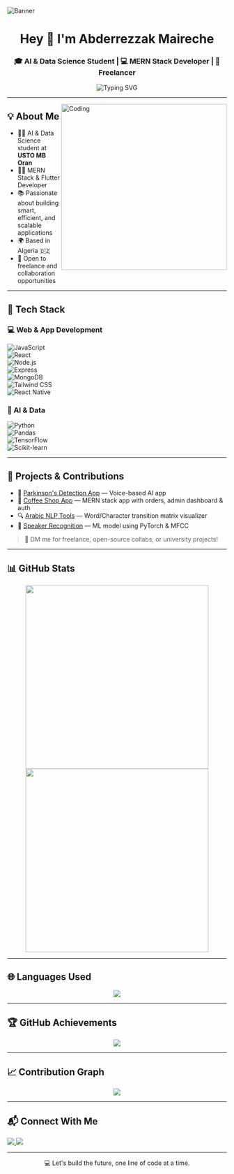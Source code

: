 ![Banner](https://user-images.githubusercontent.com/66934377/223913733-deb1d974-787d-43c4-b60d-eff538aa161e.gif)

<h1 align="center">Hey 👋 I'm Abderrezzak Maireche</h1>
<h3 align="center">🎓 AI & Data Science Student | 💻 MERN Stack Developer | 🚀 Freelancer</h3>

<p align="center">
  <img src="https://readme-typing-svg.demolab.com?font=Fira+Code&size=20&duration=2000&pause=1000&color=F7F7F7&background=000000&center=true&vCenter=true&width=435&lines=Welcome+to+my+GitHub!;Building+AI+%26+Web+Projects;Let%27s+Collaborate+%F0%9F%91%8D" alt="Typing SVG" />
</p>

---

<img align="right" alt="Coding" width="380" src="https://camo.githubusercontent.com/73fe8a09642bc88c0f287fe43ce0f0b05bdf9d6cf474b0ccd178555385078816/68747470733a2f2f696d672e6574696d672e636f6d2f7468756d622f6d7369642d38343134363035362c77696474682d313230302c6865696768742d3930302c696d6773697a652d3633383035332c726573697a656d6f64652d382f32303231303730365f646576656c6f7065722d65636f6e6f6d795f30312e6a7067" />

## 💡 About Me

- 👨‍🎓 AI & Data Science student at **USTO MB Oran**
- 👨‍💻 MERN Stack & Flutter Developer
- 📚 Passionate about building smart, efficient, and scalable applications
- 🌍 Based in Algeria 🇩🇿
- 🚀 Open to freelance and collaboration opportunities

---

## 🔧 Tech Stack

### 💻 Web & App Development  
![JavaScript](https://img.shields.io/badge/-JavaScript-F7DF1E?style=flat-square&logo=javascript&logoColor=black)  
![React](https://img.shields.io/badge/-React-61DAFB?style=flat-square&logo=react&logoColor=black)  
![Node.js](https://img.shields.io/badge/-Node.js-339933?style=flat-square&logo=node.js&logoColor=white)  
![Express](https://img.shields.io/badge/-Express-black?style=flat-square&logo=express&logoColor=white)  
![MongoDB](https://img.shields.io/badge/-MongoDB-47A248?style=flat-square&logo=mongodb&logoColor=white)  
![Tailwind CSS](https://img.shields.io/badge/-TailwindCSS-06B6D4?style=flat-square&logo=tailwind-css&logoColor=white)  
![React Native](https://img.shields.io/badge/-React%20Native-20232A?style=flat-square&logo=react&logoColor=61DAFB) 

### 🧠 AI & Data  
![Python](https://img.shields.io/badge/-Python-3776AB?style=flat-square&logo=python&logoColor=white)  
![Pandas](https://img.shields.io/badge/-Pandas-150458?style=flat-square&logo=pandas&logoColor=white)  
![TensorFlow](https://img.shields.io/badge/-TensorFlow-FF6F00?style=flat-square&logo=tensorflow&logoColor=white)  
![Scikit-learn](https://img.shields.io/badge/-Scikit--learn-F7931E?style=flat-square&logo=scikit-learn&logoColor=white)

---

## 🚀 Projects & Contributions

- 🎯 [Parkinson's Detection App](https://github.com/abderrezzakmrch/...) — Voice-based AI app
- 🛒 [Coffee Shop App](https://github.com/abderrezzakmrch/...) — MERN stack app with orders, admin dashboard & auth
- 🔍 [Arabic NLP Tools](https://github.com/abderrezzakmrch/...) — Word/Character transition matrix visualizer
- 🧠 [Speaker Recognition](https://github.com/abderrezzakmrch/...) — ML model using PyTorch & MFCC

> 💬 DM me for freelance, open-source collabs, or university projects!

---

## 📊 GitHub Stats

<p align="center">
  <img src="https://github-readme-stats.vercel.app/api?username=abderrezzakmrch&show_icons=true&theme=radical" width="420"/>
  <img src="https://github-readme-streak-stats.herokuapp.com/?user=abderrezzakmrch&theme=radical" width="420"/>
</p>

---

## 🌐 Languages Used

<p align="center">
  <img src="https://github-readme-stats.vercel.app/api/top-langs/?username=abderrezzakmrch&layout=compact&theme=radical"/>
</p>

---

## 🏆 GitHub Achievements

<p align="center">
  <img src="https://github-profile-trophy.vercel.app/?username=abderrezzakmrch&theme=radical&no-frame=true&column=4"/>
</p>

---

## 📈 Contribution Graph

<p align="center">
  <img src="https://github-readme-activity-graph.cyclic.app/graph?username=abderrezzakmrch&theme=radical"/>
</p>

---

## 📬 Connect With Me

<p align="left">
  <a href="https://linkedin.com/in/abderrezzak-maireche" target="_blank">
    <img src="https://img.shields.io/badge/LinkedIn-blue?style=flat-square&logo=linkedin&logoColor=white" />
  </a>
  <a href="https://github.com/abderrezzakmrch" target="_blank">
    <img src="https://img.shields.io/badge/GitHub-black?style=flat-square&logo=github&logoColor=white" />
  </a>
</p>

---

<p align="center">💻 Let's build the future, one line of code at a time.</p>
